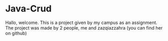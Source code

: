 # Java-Crud

Hallo, welcome. This is a project given by my campus as an assignment. The project was made by 2 people, me and zazqiazzahra (you can find her on github)
